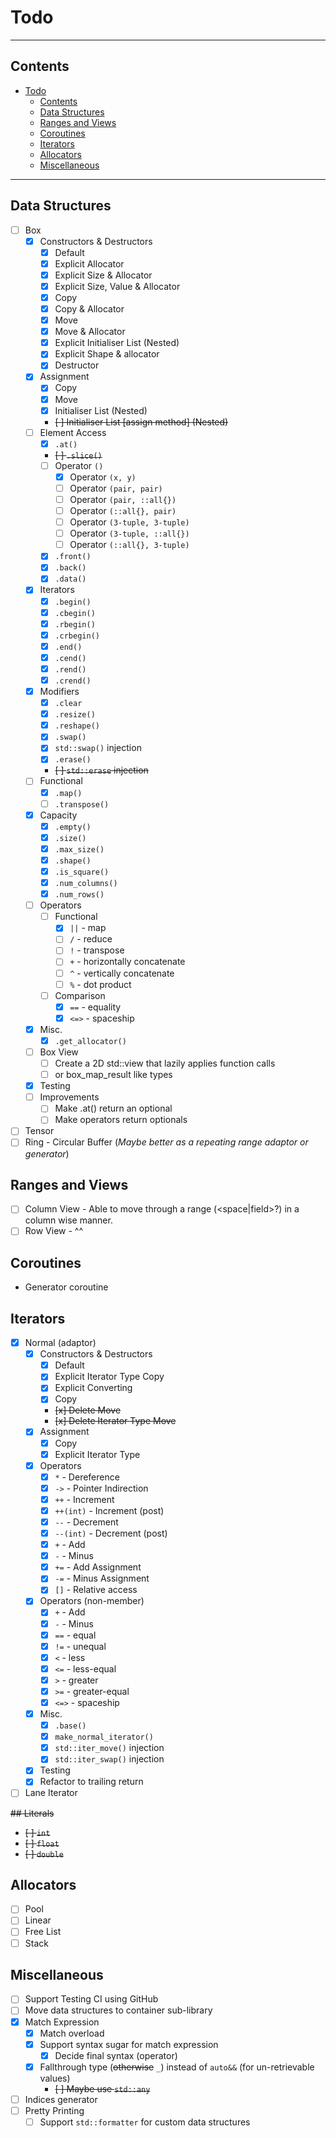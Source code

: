 # Todo

---

## Contents

- [Todo](#todo)
  - [Contents](#contents)
  - [Data Structures](#data-structures)
  - [Ranges and Views](#ranges-and-views)
  - [Coroutines](#coroutines)
  - [Iterators](#iterators)
  - [Allocators](#allocators)
  - [Miscellaneous](#miscellaneous)

---

## Data Structures

- [ ] Box
  - [x] Constructors & Destructors
    - [x] Default
    - [x] Explicit Allocator
    - [x] Explicit Size & Allocator
    - [x] Explicit Size, Value & Allocator
    - [x] Copy
    - [x] Copy & Allocator
    - [x] Move
    - [x] Move & Allocator
    - [x] Explicit Initialiser List (Nested)
    - [x] Explicit Shape & allocator
    - [x] Destructor
  - [x] Assignment
    - [x] Copy
    - [x] Move
    - [x] Initialiser List (Nested)
    - ~~[ ] Initialiser List [assign method] (Nested)~~
  - [ ] Element Access
    - [x] `.at()`
    - ~~[ ] `.slice()`~~
    - [ ] Operator `()`
      - [x] Operator `(x, y)`
      - [ ] Operator `(pair, pair)`
      - [ ] Operator `(pair, ::all{})`
      - [ ] Operator `(::all{}, pair)`
      - [ ] Operator `(3-tuple, 3-tuple)`
      - [ ] Operator `(3-tuple, ::all{})`
      - [ ] Operator `(::all{}, 3-tuple)`
    - [x] `.front()`
    - [x] `.back()`
    - [x] `.data()`
  - [x] Iterators
    - [x] `.begin()`
    - [x] `.cbegin()`
    - [x] `.rbegin()`
    - [x] `.crbegin()`
    - [x] `.end()`
    - [x] `.cend()`
    - [x] `.rend()`
    - [x] `.crend()`
  - [x] Modifiers
    - [x] `.clear`
    - [x] `.resize()`
    - [x] `.reshape()`
    - [x] `.swap()`
    - [x] `std::swap()` injection
    - [x] `.erase()`
    - ~~[ ] `std::erase` injection~~
  - [ ] Functional
    - [x] `.map()`
    - [ ] `.transpose()`
  - [x] Capacity
    - [x] `.empty()`
    - [x] `.size()`
    - [x] `.max_size()`
    - [x] `.shape()`
    - [x] `.is_square()`
    - [x] `.num_columns()`
    - [x] `.num_rows()`
  - [ ] Operators
    - [ ] Functional
      - [x] `||` - map
      - [ ] `/` - reduce
      - [ ] `!` - transpose
      - [ ] `+` - horizontally concatenate
      - [ ] `^` - vertically concatenate
      - [ ] `%` - dot product
    - [ ] Comparison
      - [x] `==` - equality
      - [x] `<=>` - spaceship
  - [x] Misc.
    - [x] `.get_allocator()`
  - [ ] Box View
    - [ ] Create a 2D std::view that lazily applies function calls
    - [ ] or box_map_result like types
  - [x] Testing
  - [ ] Improvements
    - [ ] Make .at() return an optional
    - [ ] Make operators return optionals
- [ ] Tensor
- [ ] Ring - Circular Buffer (_Maybe better as a repeating range adaptor or generator_)

## Ranges and Views

- [ ] Column View - Able to move through a range (<space|field>?) in a column wise manner.
- [ ] Row View - ^^

## Coroutines

- Generator coroutine

## Iterators

- [x] Normal (adaptor)
  - [x] Constructors & Destructors
    - [x] Default
    - [x] Explicit Iterator Type Copy
    - [x] Explicit Converting
    - [x] Copy
    - ~~[x] Delete Move~~
    - ~~[x] Delete Iterator Type Move~~
  - [x] Assignment
    - [x] Copy
    - [x] Explicit Iterator Type
  - [x] Operators
    - [x] `*` - Dereference
    - [x] `->` - Pointer Indirection
    - [x] `++` - Increment
    - [x] `++(int)` - Increment (post)
    - [x] `--` - Decrement
    - [x] `--(int)` - Decrement (post)
    - [x] `+` - Add
    - [x] `-` - Minus
    - [x] `+=` - Add Assignment
    - [x] `-=` - Minus Assignment
    - [x] `[]` - Relative access
  - [x] Operators (non-member)
    - [x] `+` - Add
    - [x] `-` - Minus
    - [x] `==` - equal
    - [x] `!=` - unequal
    - [x] `<` - less
    - [x] `<=` - less-equal
    - [x] `>` - greater
    - [x] `>=` - greater-equal
    - [x] `<=>` - spaceship
  - [x] Misc.
    - [x] `.base()`
    - [x] `make_normal_iterator()`
    - [x] `std::iter_move()` injection
    - [x] `std::iter_swap()` injection
  - [x] Testing
  - [x] Refactor to trailing return
- [ ] Lane Iterator

~~## Literals~~

- ~~[ ] `int`~~
- ~~[ ] `float`~~
- ~~[ ] `double`~~

## Allocators

- [ ] Pool
- [ ] Linear
- [ ] Free List
- [ ] Stack

## Miscellaneous

- [ ] Support Testing CI using GitHub
- [ ] Move data structures to container sub-library
- [x] Match Expression
  - [x] Match overload
  - [x] Support syntax sugar for match expression
    - [x] Decide final syntax (operator)
  - [x] Fallthrough type (~~otherwise~~ `_`) instead of `auto&&` (for un-retrievable values)
    - ~~[ ] Maybe use `std::any`~~
- [ ] Indices generator
- [ ] Pretty Printing
  - [ ] Support `std::formatter` for custom data structures
